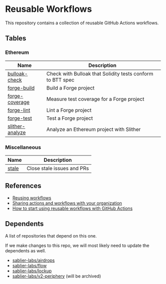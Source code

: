 # Reusable Workflows

This repository contains a collection of reusable GitHub Actions workflows.

## Tables

### Ethereum

| Name                                                       | Description                                                |
| ---------------------------------------------------------- | ---------------------------------------------------------- |
| [bulloak-check](./.github/workflows/bulloak-check.yml)     | Check with Bulloak that Solidity tests conform to BTT spec |
| [forge-build](./.github/workflows/forge-build.yml)         | Build a Forge project                                      |
| [forge-coverage](./.github/workflows/forge-coverage.yml)   | Measure test coverage for a Forge project                  |
| [forge-lint](./.github/workflows/forge-lint.yml)           | Lint a Forge project                                       |
| [forge-test](./.github/workflows/forge-test.yml)           | Test a Forge project                                       |
| [slither-analyze](./.github/workflows/slither-analyze.yml) | Analyze an Ethereum project with Slither                   |

### Miscellaneous

| Name                                   | Description                |
| -------------------------------------- | -------------------------- |
| [stale](./.github/workflows/stale.yml) | Close stale issues and PRs |

## References

- [Reusing workflows](https://docs.github.com/en/actions/using-workflows/reusing-workflows)
- [Sharing actions and workflows with your organization](https://docs.github.com/en/actions/creating-actions/sharing-actions-and-workflows-with-your-organization)
- [How to start using reusable workflows with GitHub Actions](https://github.blog/2022-02-10-using-reusable-workflows-github-actions/)

## Dependents

A list of repositories that depend on this one.

If we make changes to this repo, we will most likely need to update the dependents as well.

- [sablier-labs/airdrops](https://github.com/sablier-labs/airdrops/)
- [sablier-labs/flow](https://github.com/sablier-labs/flow/)
- [sablier-labs/lockup](https://github.com/sablier-labs/v2-core/)
- [sablier-labs/v2-periphery](https://github.com/sablier-labs/v2-periphery) (will be archived)
